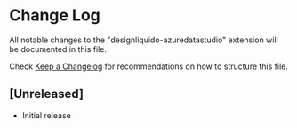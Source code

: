 # Change Log

All notable changes to the "designliquido-azuredatastudio" extension will be documented in this file.

Check [Keep a Changelog](http://keepachangelog.com/) for recommendations on how to structure this file.

## [Unreleased]

- Initial release